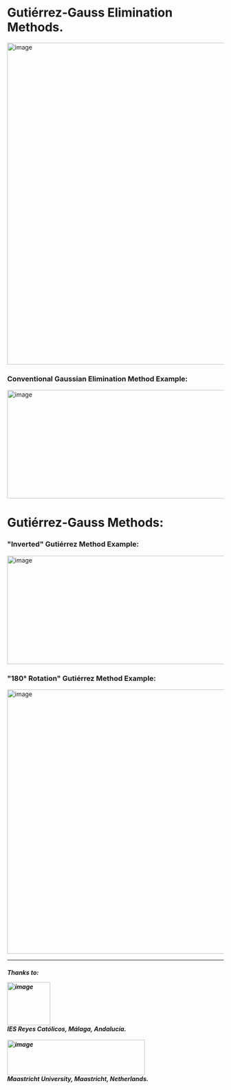 <h1>Gutiérrez-Gauss Elimination Methods.</h1>

<img width="746" height="748" alt="image" src="https://github.com/user-attachments/assets/03cdd6c8-1d78-481d-8603-6e4b59d7baac" />

<!DOCTYPE html>
<html lang="es">
<head>
  
</head>
<body>
  <h3>Conventional Gaussian Elimination Method Example:</h1>
  <div class="matrix-container">
    <img width="926" height="252" alt="image" src="https://github.com/user-attachments/assets/19d86bdc-e5b8-4660-9486-b8045dd894f1" />
  </div>

  <h1>Gutiérrez-Gauss Methods:</h1>
  <h3>"Inverted" Gutiérrez Method Example:</h3>
  <div class="matrix-container">
    <img width="926" height="252" alt="image" src="https://github.com/user-attachments/assets/19d86bdc-e5b8-4660-9486-b8045dd894f1" />
  </div>

  <h3>"180° Rotation" Gutiérrez Method Example:</h3>
  <div class="matrix-container">
    <img width="987" height="614" alt="image" src="https://github.com/user-attachments/assets/6c896cdb-c17c-43e2-b210-1b66c9d3f838" />
  </div>


<hr>
  <h5>Thanks to:</p>
  <div>
    <img width="100" height="100" alt="image" src="https://github.com/user-attachments/assets/0b628579-e76d-470d-8dc0-67e9f08ed7d8" />
    <div class="caption">IES Reyes Católicos, Málaga, Andalucía.</div>
  </div>
  <br>
  <div>
      <img width="320" height="82" alt="image" src="https://github.com/user-attachments/assets/ba829f36-9567-4355-a593-4abf9613ffae" />
      <div class="caption">Maastricht University, Maastricht, Netherlands.</div>
  </div>
  <br>
</body>



